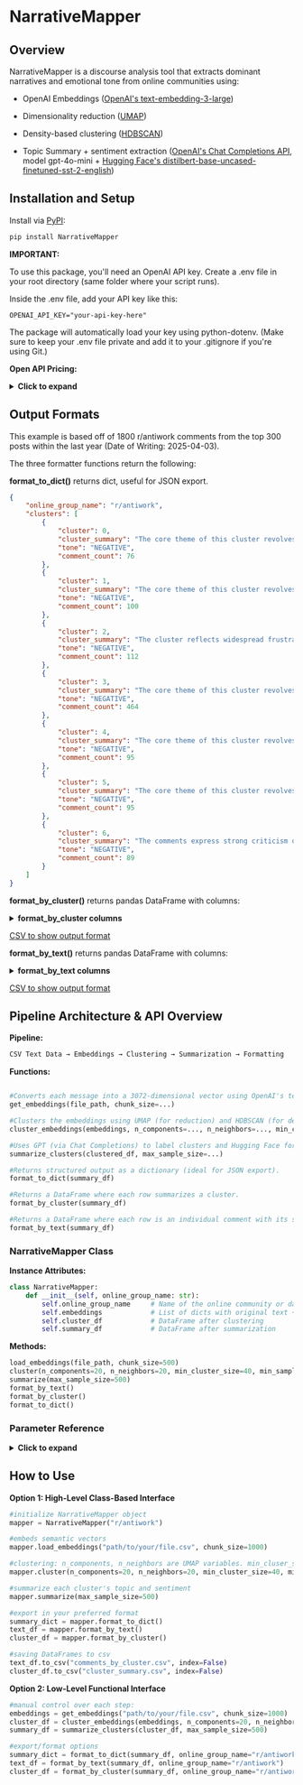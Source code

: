 # NarrativeMapper

## Overview

NarrativeMapper is a discourse analysis tool that extracts dominant narratives and emotional tone from online communities using:

- OpenAI Embeddings ([OpenAI's text-embedding-3-large](https://platform.openai.com/docs/guides/embeddings))

- Dimensionality reduction ([UMAP](https://umap-learn.readthedocs.io/en/latest/))

- Density-based clustering ([HDBSCAN](https://hdbscan.readthedocs.io/en/latest/))

- Topic Summary + sentiment extraction ([OpenAI's Chat Completions API](https://platform.openai.com/docs/guides/gpt), model gpt-4o-mini + [Hugging Face's distilbert-base-uncased-finetuned-sst-2-english](https://huggingface.co/distilbert-base-uncased-finetuned-sst-2-english))

## Installation and Setup

Install via [PyPI](https://pypi.org/project/NarrativeMapper/): 

```bash
pip install NarrativeMapper
```

**IMPORTANT:**

To use this package, you'll need an OpenAI API key. Create a .env file in your root directory (same folder where your script runs).

Inside the .env file, add your API key like this:

```dotenv
OPENAI_API_KEY="your-api-key-here"
```

The package will automatically load your key using python-dotenv. (Make sure to keep your .env file private and add it to your .gitignore if you're using Git.)

**Open API Pricing:**
<details>
<summary><strong>Click to expand</strong></summary>

The OpenAI text-embedding-3-large model costs approximately $13 per 1 million input tokens. Determined by the total tokens of your input textual messages.

The Chat Completions model used for summarization (gpt-4o-mini) is $15 per 1 million input tokens. The max_sample_size parameter (referenced later) helps reduce costs by limiting how many comments are passed into gpt-4o-mini for each cluster. This can significantly reduce the Chat Completions token usage.

The input prompt (excluding the text) and output summary from gpt-4o-mini are both very short (typically under 100 tokens), so their cost contribution is negligible.

In practice, **total cost per 1 million tokens ranges from $0.13 to $0.28**, depending on how many comments are processed per cluster.

For reference: running the r/antiwork example with max_sample_size=600, costs approximately $0.02.
</details>

## Output Formats

This example is based off of 1800 r/antiwork comments from the top 300 posts within the last year (Date of Writing: 2025-04-03).

The three formatter functions return the following:

**format_to_dict()** returns dict, useful for JSON export.

```json
{
    "online_group_name": "r/antiwork",
    "clusters": [
        {
            "cluster": 0,
            "cluster_summary": "The core theme of this cluster revolves around the frustrations and challenges of the modern job application and interview process, highlighting issues such as discrimination, exploitative practices, and the disconnect between employers and candidates.",
            "tone": "NEGATIVE",
            "comment_count": 76
        },
        {
            "cluster": 1,
            "cluster_summary": "The core theme of this cluster revolves around the debate over low wages in the fast food industry, the impact of wage increases on business practices and pricing, and the broader implications for workers' livelihoods and economic conditions.",
            "tone": "NEGATIVE",
            "comment_count": 100
        },
        {
            "cluster": 2,
            "cluster_summary": "The cluster reflects widespread frustration and despair among younger generations regarding economic instability, unaffordable living costs, inadequate healthcare, and the perceived indifference of older generations towards their struggles.",
            "tone": "NEGATIVE",
            "comment_count": 112
        },
        {
            "cluster": 3,
            "cluster_summary": "The core theme of this cluster revolves around employee dissatisfaction with management practices, workplace exploitation, and the importance of asserting one's rights and boundaries in a toxic work environment.",
            "tone": "NEGATIVE",
            "comment_count": 464
        },
        {
            "cluster": 4,
            "cluster_summary": "The core theme of this cluster revolves around dissatisfaction with traditional work structures, advocating for reduced work hours, better work-life balance, and criticism of corporate exploitation and the lack of employee rights.",
            "tone": "NEGATIVE",
            "comment_count": 95
        },
        {
            "cluster": 5,
            "cluster_summary": "The core theme of this cluster revolves around wealth inequality, criticizing the hoarding of wealth by billionaires and the systemic issues that perpetuate economic disparity and exploitation of the working class.",
            "tone": "NEGATIVE",
            "comment_count": 95
        },
        {
            "cluster": 6,
            "cluster_summary": "The comments express strong criticism of capitalism, highlighting themes of exploitation, corporate greed, and the detrimental impact of billionaires and CEOs on workers and society.",
            "tone": "NEGATIVE",
            "comment_count": 89
        }
    ]
} 
```

**format_by_cluster()** returns pandas DataFrame with columns:

<details>
<summary><strong>format_by_cluster columns</strong></summary>

- **online_group_name:** online group name

- **cluster:** numeric cluster number

- **cluster_summary:** summary of the cluster

- **comment_count:** sampled textual messages per cluster

- **aggregated_sentiment:** net sentiment, of form 'NEGATIVE', 'POSITIVE', 'NEUTRAL'

- **text:** - the list of textual messages that are part of the cluster

- **all_sentiments:** this is a list containing dict items of the form '{'label': 'NEGATIVE', 'score': 0.9896971583366394}' for each message (sentiment calculated by distilbert-base-uncased-finetuned-sst-2-english).

</details>

[CSV to show output format](https://github.com/Jontom01/NarrativeMapper/blob/main/unrelated_to_package/example_outputs/test_2.csv)

**format_by_text()** returns pandas DataFrame with columns:

<details>
<summary><strong>format_by_text columns</strong></summary>

- **online_group_name**: online group name

- **cluster**: numeric cluster number

- **cluster_summary:** summary of the cluster

- **text:** the sampled textual message (this function returns all of them row by row)

- **sentiment:** dict item holding sentiment calculation, of the form '{'label': 'NEGATIVE', 'score': 0.9896971583366394}' (sentiment calculated by distilbert-base-uncased-finetuned-sst-2-english).

</details>

[CSV to show output format](https://github.com/Jontom01/NarrativeMapper/blob/main/unrelated_to_package/example_outputs/test_1.csv)


## Pipeline Architecture & API Overview

**Pipeline:**

```txt
CSV Text Data → Embeddings → Clustering → Summarization → Formatting
```
**Functions:**

```python

#Converts each message into a 3072-dimensional vector using OpenAI's text-embedding-3-large.
get_embeddings(file_path, chunk_size=...)

#Clusters the embeddings using UMAP (for reduction) and HDBSCAN (for density-based clustering).
cluster_embeddings(embeddings, n_components=..., n_neighbors=..., min_cluster_size=..., min_samples=...)

#Uses GPT (via Chat Completions) to label clusters and Hugging Face for sentiment analysis.
summarize_clusters(clustered_df, max_sample_size=...)

#Returns structured output as a dictionary (ideal for JSON export).
format_to_dict(summary_df)

#Returns a DataFrame where each row summarizes a cluster.
format_by_cluster(summary_df)

#Returns a DataFrame where each row is an individual comment with its sentiment and cluster label.
format_by_text(summary_df)

```
### NarrativeMapper Class

**Instance Attributes:**

```python
class NarrativeMapper:
    def __init__(self, online_group_name: str):
        self.online_group_name     # Name of the online community or data source
        self.embeddings            # List of dicts with original text + 3072-dim embedding
        self.cluster_df            # DataFrame after clustering
        self.summary_df            # DataFrame after summarization

```

**Methods:**
```python
load_embeddings(file_path, chunk_size=500)
cluster(n_components=20, n_neighbors=20, min_cluster_size=40, min_samples=15)
summarize(max_sample_size=500)
format_by_text()
format_by_cluster()
format_to_dict()
```

### Parameter Reference

<details>
<summary><strong>Click to expand</strong></summary>

- **n_components**: The number of dimensions UMAP reduces the embedding vectors to. Lower values simplify the data for clustering.

- **n_neighbors**: Influences UMAP’s balance between local and global structure. Higher values emphasize global relationships.

- **min_cluster_size**: In HDBSCAN, the minimum number of points required to form a cluster. Smaller values allow more granular clusters.

- **min_samples**: A density sensitivity parameter in HDBSCAN. Higher values make clustering more conservative.

- **chunk_size** *(load_embeddings)*: Number of messages processed per API request to avoid token limits. Choose smaller values the larger your textual messages are.

- **max_sample_size** *(summarize)*: Maximum number of comments sampled per cluster for summarization.

</details>

## How to Use

**Option 1: High-Level Class-Based Interface**

```python
#initialize NarrativeMapper object
mapper = NarrativeMapper("r/antiwork")

#embeds semantic vectors
mapper.load_embeddings("path/to/your/file.csv", chunk_size=1000)

#clustering: n_components, n_neighbors are UMAP variables. min_cluser_size, min_samples are HDBSCAN variables.
mapper.cluster(n_components=20, n_neighbors=20, min_cluster_size=40, min_samples=15)

#summarize each cluster's topic and sentiment
mapper.summarize(max_sample_size=500)

#export in your preferred format
summary_dict = mapper.format_to_dict()
text_df = mapper.format_by_text()
cluster_df = mapper.format_by_cluster()

#saving DataFrames to csv
text_df.to_csv("comments_by_cluster.csv", index=False)
cluster_df.to_csv("cluster_summary.csv", index=False)
```

**Option 2: Low-Level Functional Interface**

```python
#manual control over each step:
embeddings = get_embeddings("path/to/your/file.csv", chunk_size=1000)
cluster_df = cluster_embeddings(embeddings, n_components=20, n_neighbors=20, min_cluster_size=40, min_samples=15)
summary_df = summarize_clusters(cluster_df, max_sample_size=500)

#export/format options
summary_dict = format_to_dict(summary_df, online_group_name="r/antiwork")
text_df = format_by_text(summary_df, online_group_name="r/antiwork")
cluster_df = format_by_cluster(summary_df, online_group_name="r/antiwork")
```